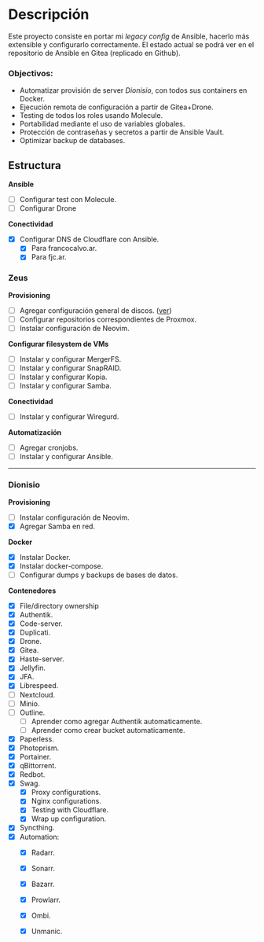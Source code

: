 # Descripción

Este proyecto consiste en portar mi _legacy config_ de Ansible, hacerlo más extensible y configurarlo correctamente.
El estado actual se podrá ver en el repositorio de Ansible en Gitea (replicado en Github).

### Objectivos:
- Automatizar provisión de server _Dionisio_, con todos sus containers en Docker.
- Ejecución remota de configuración a partir de Gitea+Drone.
- Testing de todos los roles usando Molecule.
- Portabilidad mediante el uso de variables globales.
- Protección de contraseñas y secretos a partir de Ansible Vault.
- Optimizar backup de databases.

## Estructura

**Ansible**
- [ ] Configurar test con Molecule.
- [ ] Configurar Drone

**Conectividad**
- [X] Configurar DNS de Cloudflare con Ansible.
  - [X] Para francocalvo.ar.
  - [X] Para fjc.ar.

### Zeus

**Provisioning**
- [ ] Agregar configuración general de discos. ([ver](https://github.com/FuzzyMistborn/infra/tree/main/roles/adonalsium))
- [ ] Configurar repositorios correspondientes de Proxmox.
- [ ] Instalar configuración de Neovim.

**Configurar filesystem de VMs**
- [ ] Instalar y configurar MergerFS.
- [ ] Instalar y configurar SnapRAID.
- [ ] Instalar y configurar Kopia.
- [ ] Instalar y configurar Samba.

**Conectividad**
- [ ] Instalar y configurar Wiregurd.

**Automatización**
- [ ] Agregar cronjobs.
- [ ] Instalar y configurar Ansible.

---

### Dionisio

**Provisioning**
- [ ] Instalar configuración de Neovim.
- [X] Agregar Samba en red.

**Docker**
- [X] Instalar Docker.
- [X] Instalar docker-compose.
- [ ] Configurar dumps y backups de bases de datos.

**Contenedores**
- [X] File/directory ownership
- [X] Authentik.
- [X] Code-server.
- [X] Duplicati.
- [X] Drone.
- [X] Gitea.
- [X] Haste-server.
- [X] Jellyfin.
- [X] JFA.
- [X] Librespeed.
- [ ] Nextcloud.
- [ ] Minio.
- [ ] Outline.
  - [ ] Aprender como agregar Authentik automaticamente.
  - [ ] Aprender como crear bucket automaticamente.
- [X] Paperless.
- [X] Photoprism.
- [X] Portainer.
- [X] qBittorrent.
- [X] Redbot.
- [X] Swag.
  - [X] Proxy configurations.
  - [X] Nginx configurations.
  - [X] Testing with Cloudflare.
  - [X] Wrap up configuration.
- [X] Syncthing.
- [X] Automation:
  - [X] Radarr.
  - [X] Sonarr.
  - [X] Bazarr.
  - [X] Prowlarr.
  - [X] Ombi.
  - [X] Unmanic.

